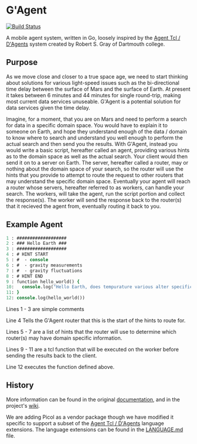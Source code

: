 # G'Agent
[![Build Status](https://drone.dragonheim.net/api/badges/dragonheim/gagent/status.svg)](https://drone.dragonheim.net/dragonheim/gagent)

A mobile agent system, written in Go, loosely inspired by the [Agent Tcl / D'Agents](http://www.cs.dartmouth.edu/~dfk/agents/) system created by Robert S. Gray of Dartmouth college.

## Purpose
As we move close and closer to a true space age, we need to start thinking about solutions for various light-speed issues such as the bi-directional time delay between the surface of Mars and the surface of Earth. At present it takes between 6 minutes and 44 minutes for single round-trip, making most current data services unuseable. G'Agent is a potential solution for data services given the time delay.

Imagine, for a moment, that you are on Mars and need to perform a search for data in a specific domain space. You would have to explain it to someone on Earth, and hope they understand enough of the data / domain to know where to search and understand you well enough to perform the actual search and then send you the results. With G'Agent, instead you would write a basic script, hereafter called an agent, providing various hints as to the domain space as well as the actual search. Your client would then send it on to a server on Earth. The server, hereafter called a router, may or nothing about the domain space of your search, so the router will use the hints that you provide to attempt to route the request to other routers that may understand the specific domain space. Eventually your agent will reach a router whose servers, hereafter referred to as workers, can handle your search.  The workers, will take the agent, run the script portion and collect the response(s). The worker will send the response back to the router(s) that it recieved the agent from, eventually routing it back to you.

## Example Agent
```tcl
1 : ###################
2 : ### Hello Earth ###
3 : ###################
4 : # HINT START
5 : #  - console
6 : #  - gravity measurements
7 : #  - gravity fluctuations
8 : # HINT END
9 : function hello_world() {
10:   console.log("Hello Earth, does tempurature various alter specific gravity?")
11: }
12: console.log(hello_world())
```
Lines 1 - 3 are simple comments

Line  4 Tells the G'Agent router that this is the start of the hints to route for.

Lines 5 - 7 are a list of hints that the router will use to determine which router(s) may have domain specific information.

Lines 9 - 11 are a tcl function that will be executed on the worker before sending the results back to the client.

Line  12 executes the function defined above.

## History
More information can be found in the original [documentation](http://www.cs.dartmouth.edu/~dfk/agents/pub/agents/doc.5.1.ps.gz), and in the project's [wiki](https://git.dragonheim.net/dragonheim/gagent/wiki/_pages).

We are adding Picol as a vendor package though we have modified it specific to support a subset of the [Agent Tcl / D'Agents](http://www.cs.dartmouth.edu/~dfk/agents/pub/agents/doc.5.1.ps.gz) language extensions. The language extensions can be found in the [LANGUAGE.md](https://git.dragonheim.net/dragonheim/gagent/src/branch/main/LANGUAGE.md) file.
